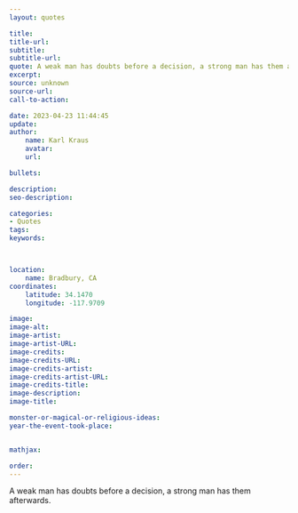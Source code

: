 ```yaml
---
layout: quotes

title:
title-url:
subtitle:
subtitle-url:
quote: A weak man has doubts before a decision, a strong man has them afterwards.
excerpt:
source: unknown
source-url:
call-to-action:

date: 2023-04-23 11:44:45
update:
author:
    name: Karl Kraus
    avatar:
    url:

bullets:

description:
seo-description:

categories:
- Quotes
tags:
keywords:



location:
    name: Bradbury, CA
coordinates:
    latitude: 34.1470
    longitude: -117.9709

image:
image-alt:
image-artist:
image-artist-URL:
image-credits:
image-credits-URL:
image-credits-artist:
image-credits-artist-URL:
image-credits-title:
image-description:
image-title:

monster-or-magical-or-religious-ideas:
year-the-event-took-place:


mathjax:

order:
---
```

A weak man has doubts before a decision, a strong man has them afterwards.